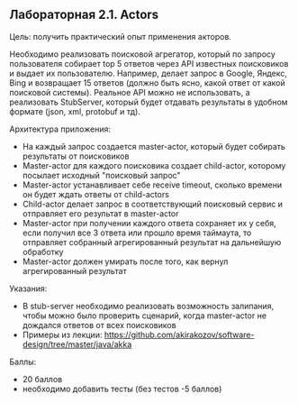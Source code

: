 ## Лабораторная 2.1. Actors

Цель: получить практический опыт применения акторов.

Необходимо реализовать поисковой агрегатор, который по запросу пользователя собирает
top 5 ответов через API известных поисковиков и выдает их пользователю. Например, делает
запрос в Google, Яндекс, Bing и возвращает 15 ответов (должно быть ясно, какой ответ от какой
поисковой системы). Реальное API можно не использовать, а реализовать StubServer, который
будет отдавать результаты в удобном формате (json, xml, protobuf и тд).

Архитектура приложения:
+ На каждый запрос создается master-actor, который будет собирать результаты от
поисковиков
+ Master-actor для каждого поисковика создает child-actor, которому посылает исходный
"поисковый запрос"
+ Master-actor устанавливает себе receive timeout, сколько времени он будет ждать
ответы от child-actors
+ Child-actor делает запрос в соответствующий поисковый сервис и отправляет его
результат в master-actor
+ Master-actor при получении каждого ответа сохраняет их у себя, если получил все 3
ответа или прошло время таймаута, то отправляет собранный агрегированный
результат на дальнейшую обработку
+ Master-actor должен умирать после того, как вернул агрегированный результат

Указания:
+ В stub-server необходимо реализовать возможность залипания, чтобы можно было
проверить сценарий, когда master-actor не дождался ответов от всех поисковиков
+ Примеры из лекции:
https://github.com/akirakozov/software-design/tree/master/java/akka

Баллы:
+ 20 баллов
+ необходимо добавить тесты (без тестов -5 баллов)
